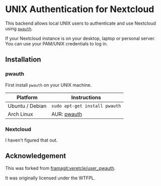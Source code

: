 # UNIX Authentication for Nextcloud

This backend allows local UNIX users to authenticate and use Nextcloud using
[`pwauth`](https://code.google.com/p/pwauth/).

If your Nextcloud instance is on your desktop, laptop or personal server.
You can use your PAM/UNIX credentials to log in.

## Installation

### pwauth

First install `pwauth` on your UNIX machine.

| Platform        | Instructions |
|-----------------|--------------|
| Ubuntu / Debian | `sudo apt-get install pwauth` |
| Arch Linux      | AUR: [pwauth](https://aur.archlinux.org/packages/pwauth) |

### Nextcloud

I haven't figured that out.

## Acknowledgement

This was forked from
[framagit:veretcle/user_pwauth](https://framagit.org/veretcle/user_pwauth).

It was originally licensed under the WTFPL.
